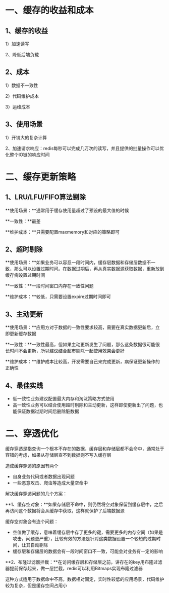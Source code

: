 # **一**、缓存的收益和成本

## 1、缓存的收益

1）加速读写

2、降低后端负载

## 2、成本

1）数据不一致性

2）代码维护成本

3）运维成本

## 3、使用场景

1）开销大的复杂计算

2、加速请求响应：redis每秒可以完成几万次的读写，并且提供的批量操作可以优化整个IO链的响应时间

# 二、缓存更新策略

## 1、LRU/LFU/FIFO算法剔除

**使用场景：**通常用于缓存使用量超过了预设的最大值的时候

**一致性：**最差

**维护成本：**只需要配置maxmemory和对应的策略即可

## 2、超时剔除

**使用场景：**如果业务可以容忍一段时间内，缓存层数据和存储层数据不一致，那么可以设置过期时间。在数据过期后，再从真实数据源获取数据，重新放到缓存病设置过期时间

**一致性：**一段时间窗口内存在一致性问题

**维护成本：**较低，只需要设置expire过期时间即可

## 3、主动更新

**使用场景：**应用方对于数据的一致性要求较高，需要在真实数据更新后，立即更新缓存数据

**一致性：**一致性最高，但如果主动更新发生了问题，那么这条数据很可能很长时间不会更新，所以建议结合超市剔除一起使用效果会更好

**维护成本：**维护成本比较高，开发需要自己来完成更新，病保证更新操作的正确性

## 4、最佳实践

- 低一致性业务建议配置最大内存和淘汰策略方式使用
- 高一致性业务可以结合使用超时剔除和主动更新，这样即使更新出了问题，也能保证数据过期时间后删除脏数据

# 二、穿透优化

缓存穿透是指查询一个根本不存在的数据，缓存层和存储层都不会命中，通常处于容错的考虑，如果从存储层查不到数据则不写入缓存层

造成缓存穿透的原因有两个

- 自身业务代码或者数据出现问题
- 一些恶意攻击、爬虫等造成大量空命中

解决缓存穿透问题的几个方案：

**1、缓存空对象：**如果存储层不命中，则仍然将空对象保留到缓存层中，之后再访问这个数据将会从缓存中获取，这样就保护了后端数据源

缓存空对象会有连个问题：

- 空值做了缓存，意味着缓存层中存了更多的键，需要更多的内存空间（如果是攻击，问题更严重），比较有效的方法是针对这类数据设置一个较短的过期时间，让其自动剔除
- 缓存层和存储层的数据会有一段时间窗口不一致，可能会对业务有一定的影响

**2、布隆过滤器拦截：**在访问缓存层和存储层之前，讲存在的key用布隆过滤器提前保存起来，做一层拦截，redis可以利用Bitmaps实现布隆过滤器

这种方式适用于数据命中不高，数据相对固定，实时性较低的应用场景，代码维护较为复杂，但是缓存空间占用小